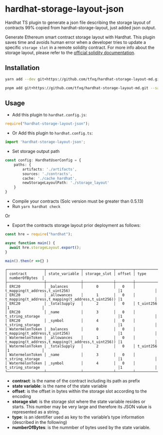 # hardhat-storage-layout-json

Hardhat TS plugin to generate a json file describing the storage layout of contracts
99% copied from hardhat-storage-layout, just added json output.

Generate Ethereum smart contract storage layout with Hardhat. This plugin saves time and avoids human error when a
developer tries to update a specific `storage slot` in a remote solidity contract. For more info about the storage
layout, please refer to the [official solidity documentation](https://docs.soliditylang.org/en/v0.6.8/internals/layout_in_storage.html).

## Installation

```bash
yarn add --dev git+https://github.com/tfxq/hardhat-storage-layout-md.git

pnpm add git+https://github.com/tfxq/hardhat-storage-layout-md.git --save-dev
```

## Usage

- Add this plugin to `hardhat.config.js`:

```javascript
require("hardhat-storage-layout-json");
```

- Or Add this plugin to `hardhat.config.ts`:

```typescript
import 'hardhat-storage-layout-json';
```

- Set storage output path

```typescript
const config: HardhatUserConfig = {
    paths: {
        artifacts: './artifacts',
        sources: './contracts',
        cache: './cache_hardhat',
        newStorageLayoutPath: './storage_layout'
    }
}
```

- Compile your contracts (Solc version must be greater than 0.5.13)
- Run `yarn hardhat check`

Or

- Export the contracts storage layout prior deployment as follows:

```javascript
const hre = require("hardhat");

async function main() {
  await hre.storageLayout.export();
}

main().then(r =>{} )
```

```
┌─────────────────┬────────────────┬──────────────┬────────┬─────────────────────────────────────────────────────┬────────────────┐
│ contract        │ state_variable │ storage_slot │ offset │ type                                                │ numberOfBytes  │
├─────────────────┼────────────────┼──────────────┼────────┼─────────────────────────────────────────────────────┤────────────────┤
│ ERC20           │ _balances      │      0       │   0    │ t_mapping(t_address,t_uint256)                      │1               │
│ ERC20           │ _allowances    │      1       │   0    │ t_mapping(t_address,t_mapping(t_address,t_uint256)) │1               │
│ ERC20           │ _totalSupply   │      2       │   0    │ t_uint256                                           │1               │
│ ERC20           │ _name          │      3       │   0    │ t_string_storage                                    │1               │
│ ERC20           │ _symbol        │      4       │   0    │ t_string_storage                                    │1               │
│ WatermelonToken │ _balances      │      0       │   0    │ t_mapping(t_address,t_uint256)                      │1               │
│ WatermelonToken │ _allowances    │      1       │   0    │ t_mapping(t_address,t_mapping(t_address,t_uint256)) │1               │
│ WatermelonToken │ _totalSupply   │      2       │   0    │ t_uint256                                           │1               │
│ WatermelonToken │ _name          │      3       │   0    │ t_string_storage                                    │1               │
│ WatermelonToken │ _symbol        │      4       │   0    │ t_string_storage                                    │1               │
└─────────────────┴────────────────┴──────────────┴────────┴─────────────────────────────────────────────────────┘────────────────┘

```

- **contract**: is the name of the contract including its path as prefix
- **state variable**: is the name of the state variable
- **offset**: is the offset in bytes within the storage slot according to the encoding
- **storage slot**: is the storage slot where the state variable resides or starts. This number may be very large and
  therefore its JSON value is represented as a string.
- **type**: is an identifier used as key to the variable’s type information (described in the following)
- **numberOfBytes**: is the nummber of bytes used by the state variable.
